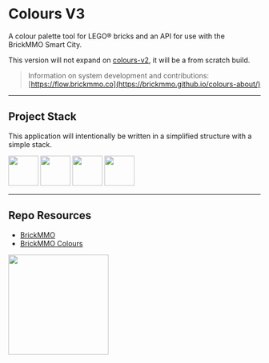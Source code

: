# Colours V3

A colour palette tool for LEGO® bricks and an API for use with the BrickMMO Smart City.

This version will not expand on [colours-v2](https://github.com/BrickMMO/colours-v1), it will be a from scratch build. 

> Information on system development and contributions:
> [https://flow.brickmmo.co](https://brickmmo.github.io/colours-about/)

---

## Project Stack

This application will intentionally be written in a simplified structure with a simple stack. 

<img src="https://console.codeadam.ca/api/image/w3css" width="60"> <img src="https://console.codeadam.ca/api/image/html" width="60"> <img src="https://console.codeadam.ca/api/image/css" width="60"> <img src="https://console.codeadam.ca/api/image/javascript" width="60">

---

## Repo Resources

* [BrickMMO](https://www.brickmmo.com/)
* [BrickMMO Colours](https://colours.brickmmo.com/)

<a href="https://brickmmo.com">
<img src="https://cdn.brickmmo.com/images@1.0.0/brickmmo-logo-coloured-horizontal.png" width="200">
</a>
